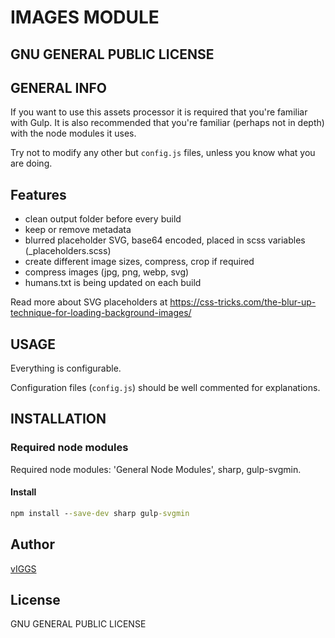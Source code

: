 # IMAGES MODULE

## GNU GENERAL PUBLIC LICENSE

## GENERAL INFO

If you want to use this assets processor it is required that you're familiar with Gulp.
It is also recommended that you're familiar (perhaps not in depth) with the node modules it uses.

Try not to modify any other but `config.js` files, unless you know what you are doing.

## Features

-  clean output folder before every build
-  keep or remove metadata
-  blurred placeholder SVG, base64 encoded, placed in scss variables (\_placeholders.scss)
-  create different image sizes, compress, crop if required
-  compress images (jpg, png, webp, svg)
-  humans.txt is being updated on each build

Read more about SVG placeholders at <https://css-tricks.com/the-blur-up-technique-for-loading-background-images/>

## USAGE

Everything is configurable.

Configuration files (`config.js`) should be well commented for explanations.

## INSTALLATION

### Required node modules

Required node modules: 'General Node Modules', sharp, gulp-svgmin.

#### Install

```cmd
npm install --save-dev sharp gulp-svgmin
```

## Author

[vIGGS](https://www.igorvracar.com)

## License

GNU GENERAL PUBLIC LICENSE
